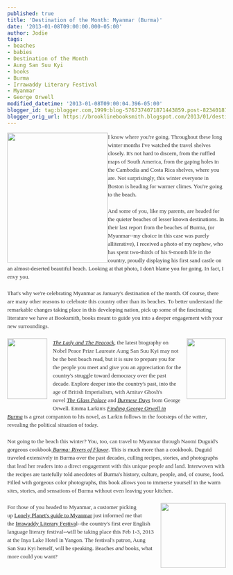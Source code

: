 ```yaml
---
published: true
title: 'Destination of the Month: Myanmar (Burma)'
date: '2013-01-08T09:00:00.000-05:00'
author: Jodie
tags:
- beaches
- babies
- Destination of the Month
- Aung San Suu Kyi
- books
- Burma
- Irrawaddy Literary Festival
- Myanmar
- George Orwell
modified_datetime: '2013-01-08T09:00:04.396-05:00'
blogger_id: tag:blogger.com,1999:blog-5767374071871443859.post-8234018704414897142
blogger_orig_url: https://brooklinebooksmith.blogspot.com/2013/01/destination-of-month-myanmar-burma.html
---
```


<div style="color: #333333; font-family: Georgia, 'Times New Roman', 'Bitstream Charter', Times, serif; font-size: 13px; line-height: 19px;"><a data-mce-href="https://globecornerbookstore.com/blogs/wp-content/uploads/2013/01/burmabook.jpg" href="https://globecornerbookstore.com/blogs/wp-content/uploads/2013/01/burmabook.jpg"><img alt="" class="alignleft size-medium wp-image-8652" data-mce-src="https://globecornerbookstore.com/blogs/wp-content/uploads/2013/01/burmabook-232x300.jpg" height="300" src="https://globecornerbookstore.com/blogs/wp-content/uploads/2013/01/burmabook-232x300.jpg" style="border: 0px; cursor: default; float: left;" title="burmabook" width="232" /></a>I know where you're going. Throughout these long winter months I've watched the travel shelves closely. It's not hard to discern, from the ruffled maps of South America, from the gaping holes in the Cambodia and Costa Rica shelves, where you are. Not surprisingly, this winter everyone in Boston is heading for warmer climes. You're going to the beach.</div><div style="color: #333333; font-family: Georgia, 'Times New Roman', 'Bitstream Charter', Times, serif; font-size: 13px; line-height: 19px;"><br /></div><div style="color: #333333; font-family: Georgia, 'Times New Roman', 'Bitstream Charter', Times, serif; font-size: 13px; line-height: 19px;">And some of you, like my parents, are headed for the quieter beaches of lesser known destinations. In their last report from the beaches of Burma, (or Myanmar--my choice in this case was purely alliterative), I received a photo of my nephew, who has spent two-thirds of his 9-month life in the country, proudly displaying his first sand castle on an almost-deserted beautiful beach. Looking at that photo, I don't blame you for going. In fact, I envy you.</div><div style="color: #333333; font-family: Georgia, 'Times New Roman', 'Bitstream Charter', Times, serif; font-size: 13px; line-height: 19px;"><br /></div><div style="color: #333333; font-family: Georgia, 'Times New Roman', 'Bitstream Charter', Times, serif; font-size: 13px; line-height: 19px;">That's why we're celebrating Myanmar as January's destination of the month. Of course, there are many other reasons to celebrate this country other than its beaches. To better understand the remarkable changes taking place in this developing nation, pick up some of the fascinating literature we have at Booksmith, books meant to guide you into a deeper engagement with your new surroundings.</div><div style="color: #333333; font-family: Georgia, 'Times New Roman', 'Bitstream Charter', Times, serif; font-size: 13px; line-height: 19px;"><br /></div><div style="color: #333333; font-family: Georgia, 'Times New Roman', 'Bitstream Charter', Times, serif; font-size: 13px; line-height: 19px;"><a data-mce-href="https://globecornerbookstore.com/blogs/wp-content/uploads/2013/01/FC9781741794694.jpg" href="https://globecornerbookstore.com/blogs/wp-content/uploads/2013/01/FC9781741794694.jpg" style="clear: right; float: right; margin-bottom: 1em; margin-left: 1em;"><img alt="" class="alignright size-full wp-image-8665" data-mce-src="https://globecornerbookstore.com/blogs/wp-content/uploads/2013/01/FC9781741794694.jpg" height="140" src="https://globecornerbookstore.com/blogs/wp-content/uploads/2013/01/FC9781741794694.jpg" style="border: 0px; float: right;" title="FC9781741794694" width="90" /></a><a data-mce-href="https://globecornerbookstore.com/blogs/wp-content/uploads/2013/01/FC9781615190645.jpg" href="https://globecornerbookstore.com/blogs/wp-content/uploads/2013/01/FC9781615190645.jpg" style="clear: left; float: left; margin-bottom: 1em; margin-right: 1em;"><img alt="" class="alignleft size-full wp-image-8653" data-mce-src="https://globecornerbookstore.com/blogs/wp-content/uploads/2013/01/FC9781615190645.jpg" height="140" src="https://globecornerbookstore.com/blogs/wp-content/uploads/2013/01/FC9781615190645.jpg" style="border: 0px; float: left;" title="FC9781615190645" width="92" /></a><em><a data-mce-href="https://www.brooklinebooksmith-shop.com/book/9781615190645" href="https://www.brooklinebooksmith-shop.com/book/9781615190645">The Lady and The Peacock</a>,&nbsp;</em>the latest biography on Nobel Peace Prize Laureate Aung San Suu Kyi may not be the best&nbsp;beach read, but&nbsp;it is sure to prepare you for the people you meet and give you an appreciation for the country's struggle toward democracy over the past decade. Explore deeper into the country's past, into the age of British Imperialism, with Amitav Ghosh's novel&nbsp;<em><a data-mce-href="https://www.brooklinebooksmith-shop.com/book/9780375758775" href="https://www.brooklinebooksmith-shop.com/book/9780375758775">The Glass Palace</a>&nbsp;</em>and&nbsp;<a data-mce-href="https://www.brooklinebooksmith-shop.com/book/9780307595041" href="https://www.brooklinebooksmith-shop.com/book/9780307595041"><em>Burmese Days</em></a>&nbsp;from George Orwell. Emma Larkin's&nbsp;<a data-mce-href="https://www.brooklinebooksmith-shop.com/search/apachesolr_search/emma%20larkin" href="https://www.brooklinebooksmith-shop.com/search/apachesolr_search/emma%20larkin"><em>Finding George Orwell in Burma</em></a>&nbsp;is a great companion to his novel, as Larkin follows in the footsteps of the writer, revealing the political situation of today.</div><div style="color: #333333; font-family: Georgia, 'Times New Roman', 'Bitstream Charter', Times, serif; font-size: 13px; line-height: 19px;"><br /></div><div style="color: #333333; font-family: Georgia, 'Times New Roman', 'Bitstream Charter', Times, serif; font-size: 13px; line-height: 19px;">Not going to the beach this winter? You, too, can travel to Myanmar through Naomi Duguid's gorgeous&nbsp;cookbook<a data-mce-href="https://www.brooklinebooksmith-shop.com/book/9781579654139" href="https://www.brooklinebooksmith-shop.com/book/9781579654139"><em>&nbsp;Burma: Rivers of Flavor</em></a>. This is much more than a cookbook. Duguid traveled extensively in Burma over the past decades, culling recipes, stories, and photographs that lead her readers into a direct engagement with this unique people and land. Interwoven with the recipes are tastefully told anecdotes of Burma's history, culture, people, and, of course, food. Filled with gorgeous color photographs, this book allows you to immerse yourself in the warm sites, stories, and sensations of Burma without even leaving your kitchen.</div><div style="color: #333333; font-family: Georgia, 'Times New Roman', 'Bitstream Charter', Times, serif; font-size: 13px; line-height: 19px;"><br /></div><div style="color: #333333; font-family: Georgia, 'Times New Roman', 'Bitstream Charter', Times, serif; font-size: 13px; line-height: 19px;"><a data-mce-href="https://globecornerbookstore.com/blogs/wp-content/uploads/2013/01/photomyanmar.jpg" href="https://globecornerbookstore.com/blogs/wp-content/uploads/2013/01/photomyanmar.jpg" style="clear: right; float: right; margin-bottom: 1em; margin-left: 1em;"><img alt="" class="alignright size-thumbnail wp-image-8659" data-mce-src="https://globecornerbookstore.com/blogs/wp-content/uploads/2013/01/photomyanmar-150x150.jpg" height="150" src="https://globecornerbookstore.com/blogs/wp-content/uploads/2013/01/photomyanmar-150x150.jpg" style="border: 0px; float: right;" title="photomyanmar" width="150" /></a></div><div style="color: #333333; font-family: Georgia, 'Times New Roman', 'Bitstream Charter', Times, serif; font-size: 13px; line-height: 19px;">For those of you headed to Myanmar, a customer picking up&nbsp;<a data-mce-href="https://www.brooklinebooksmith-shop.com/book/9781741794694" href="https://www.brooklinebooksmith-shop.com/book/9781741794694">Lonely Planet's guide to Myanmar</a>&nbsp;just informed me that the&nbsp;<a data-mce-href="https://irrawaddylitfest.com/" href="https://irrawaddylitfest.com/">Irrawaddy&nbsp;Literary Festiva</a>l--the country's first ever English language literary festival--will be taking place this Feb 1-3, 2013 at the Inya Lake Hotel in Yangon. The festival's patron, Aung San Suu Kyi herself, will be speaking. Beaches&nbsp;<em>and</em>&nbsp;books, what more could you want?</div>
